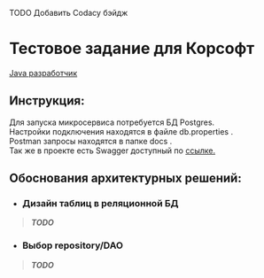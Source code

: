 TODO Добавить Codacy бэйдж

# Тестовое задание для Корсофт

[Java разработчик](https://hh.ru/vacancy/108438531)

## Инструкция:

Для запуска микросервиса потребуется БД Postgres.  
Настройки подключения находятся в файле db.properties .  
Postman запросы находятся в папке docs .   
Так же в проекте есть Swagger доступный по [ссылке.](http://localhost:8080)

## Обоснования архитектурных решений:

- ### Дизайн таблиц в реляционной БД

> ***TODO***

- ### Выбор repository/DAO

> ***TODO***

